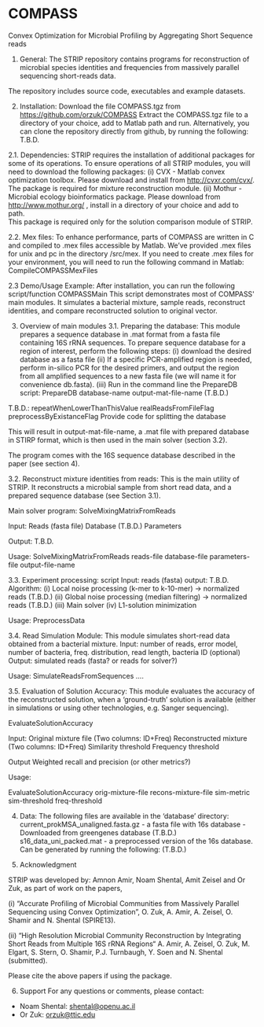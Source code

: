 COMPASS
=======
Convex Optimization for Microbial Profiling by Aggregating Short Sequence reads


1. General:
The STRIP repository contains programs for reconstruction of microbial species identities and frequencies from massively parallel sequencing short-reads data. 

The repository includes source code, executables and example datasets. 

2. Installation:
Download the file COMPASS.tgz from https://github.com/orzuk/COMPASS
Extract the COMPASS.tgz file to a directory of your choice, add to Matlab path and run.
Alternatively, you can clone the repository directly from github, by running the following: 
T.B.D.

2.1. Dependencies:
STRIP requires the installation of additional packages for some of its operations. To ensure operations of all STRIP modules, you will need to download the following packages: 
(i) CVX - Matlab convex optimization toolbox. 
Please download and install from http://cvxr.com/cvx/.
The package is required for mixture reconstruction module.
(ii) Mothur - Microbial ecology bioinformatics package. 
   Please download from http://www.mothur.org/ , install in a directory of your choice and add to path.  
This package is required only for the solution comparison module of STRIP. 

2.2. Mex files:
To enhance performance, parts of COMPASS are written in C and compiled to .mex files accessible by Matlab. We’ve provided .mex files for unix and pc in the directory /src/mex. If you need to create .mex files for your environment, you will need to run the following command in Matlab: 
		CompileCOMPASSMexFiles 
	
2.3 Demo/Usage Example: 
After installation, you can run the following script/function COMPASSMain
This script demonstrates most of COMPASS' main modules. 
It simulates a bacterial mixture, sample reads, reconstruct identities, and compare reconstructed solution to original vector. 


3. Overview of main modules
3.1. Preparing the database:
This module prepares a sequence database in .mat format from a fasta file containing 
16S rRNA sequences. 
To prepare sequence database for a region of interest, perform the following steps:
(i) download the desired database as a fasta file 
(ii) If a specific PCR-amplified region is needed, perform in-silico PCR for the desired primers, and output the region from all amplified sequences to a new fasta file (we will name it for convenience db.fasta).
(iii) Run in the command line the PrepareDB script:
PrepareDB database-name output-mat-file-name (T.B.D.)

T.B.D.:
repeatWhenLowerThanThisValue
realReadsFromFileFlag
preprocessByExistanceFlag
Provide code for splitting the database


This will result in output-mat-file-name, a .mat file with prepared database in STIRP format, which is then used in the main solver (section 3.2). 

The program comes with the 16S sequence database described in the paper (see section 4). 

3.2. Reconstruct mixture identities from reads:
This is the main utility of STRIP. It reconstructs a microbial sample from short read data, 
and a prepared sequence database (see Section 3.1).

Main solver program: SolveMixingMatrixFromReads

Input:
Reads (fasta file)
Database (T.B.D.)
Parameters

Output:
T.B.D.

Usage: SolveMixingMatrixFromReads reads-file database-file parameters-file output-file-name



3.3. Experiment processing:
script
Input:
reads (fasta)
output:
T.B.D.
Algorithm:
(i) Local noise processing (k-mer to k-10-mer) → normalized reads (T.B.D.)
(ii) Global noise processing (median filtering) → normalized reads (T.B.D.)
(iii) Main solver
(iv) L1-solution minimization

Usage: PreprocessData

3.4. Read Simulation Module:
This module simulates short-read data obtained from a bacterial mixture. 
Input:
number of reads, error model, number of bacteria, freq. distribution, read length, bacteria ID (optional)
Output:
simulated reads (fasta? or reads for solver?)

Usage: SimulateReadsFromSequences ….


3.5. Evaluation of Solution Accuracy:
This module evaluates the accuracy of the reconstructed solution, when a ‘ground-truth’ solution 
is available (either in simulations or using other technologies, e.g. Sanger sequencing). 

EvaluateSolutionAccuracy

Input:
Original mixture file (Two columns: ID+Freq)
Reconstructed mixture (Two columns: ID+Freq)
Similarity threshold
Frequency threshold

Output
Weighted recall and precision (or other metrics?) 

Usage: 

EvaluateSolutionAccuracy orig-mixture-file recons-mixture-file sim-metric sim-threshold freq-threshold

4. Data:
The following files are available in the ‘database’ directory: 
current_prokMSA_unaligned.fasta.gz - a fasta file with 16s database - Downloaded from greengenes database  (T.B.D.)
s16_data_uni_packed.mat - a preprocessed version of the 16s database. Can be generated by running the following: (T.B.D.)



5. Acknowledgment

STRIP was developed by: 
Amnon Amir, Noam Shental, Amit Zeisel and Or Zuk, as part of work on the papers,

(i) “Accurate Profiling of Microbial Communities from Massively Parallel Sequencing using Convex Optimization”, O. Zuk, A. Amir, A. Zeisel, O. Shamir and N. Shental (SPIRE13).

(ii) “High Resolution Microbial Community Reconstruction by Integrating Short Reads from Multiple 16S rRNA Regions“ 
A. Amir, A. Zeisel, O. Zuk, M. Elgart, S. Stern, O. Shamir, P.J. Turnbaugh, Y. Soen and N. Shental (submitted).

Please cite the above papers if using the package. 

6. Support
For any questions or comments, please contact: 
- Noam Shental: shental@openu.ac.il
- Or Zuk: orzuk@ttic.edu

